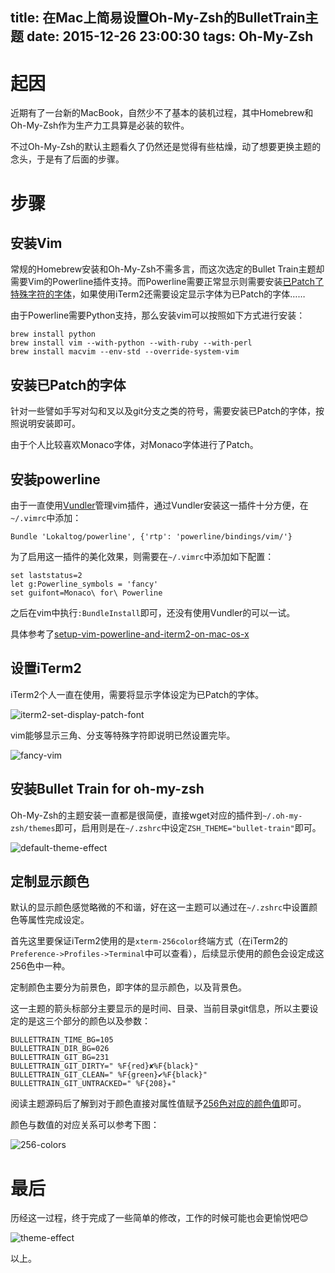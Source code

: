 title: 在Mac上简易设置Oh-My-Zsh的BulletTrain主题
date: 2015-12-26 23:00:30
tags: Oh-My-Zsh
---
# 起因

近期有了一台新的MacBook，自然少不了基本的装机过程，其中Homebrew和Oh-My-Zsh作为生产力工具算是必装的软件。

不过Oh-My-Zsh的默认主题看久了仍然还是觉得有些枯燥，动了想要更换主题的念头，于是有了后面的步骤。

# 步骤

## 安装Vim

常规的Homebrew安装和Oh-My-Zsh不需多言，而这次选定的Bullet Train主题却需要Vim的Powerline插件支持。而Powerline需要正常显示则需要安装[已Patch了特殊字符的字体][1]，如果使用iTerm2还需要设定显示字体为已Patch的字体……

由于Powerline需要Python支持，那么安装vim可以按照如下方式进行安装：

```
brew install python
brew install vim --with-python --with-ruby --with-perl
brew install macvim --env-std --override-system-vim
```

## 安装已Patch的字体

针对一些譬如手写对勾和叉以及git分支之类的符号，需要安装已Patch的字体，按照说明安装即可。

由于个人比较喜欢Monaco字体，对Monaco字体进行了Patch。

## 安装powerline

由于一直使用[Vundler][2]管理vim插件，通过Vundler安装这一插件十分方便，在`~/.vimrc`中添加：

```
Bundle 'Lokaltog/powerline', {'rtp': 'powerline/bindings/vim/'}
```

为了启用这一插件的美化效果，则需要在`~/.vimrc`中添加如下配置：

```
set laststatus=2
let g:Powerline_symbols = 'fancy'
set guifont=Monaco\ for\ Powerline
```

之后在vim中执行`:BundleInstall`即可，还没有使用Vundler的可以一试。

具体参考了[setup-vim-powerline-and-iterm2-on-mac-os-x][3]

## 设置iTerm2

iTerm2个人一直在使用，需要将显示字体设定为已Patch的字体。

![iterm2-set-display-patch-font][4]

vim能够显示三角、分支等特殊字符即说明已然设置完毕。

![fancy-vim][5]

## 安装Bullet Train for oh-my-zsh

Oh-My-Zsh的主题安装一直都是很简便，直接wget对应的插件到`~/.oh-my-zsh/themes`即可，启用则是在`~/.zshrc`中设定`ZSH_THEME="bullet-train"`即可。

![default-theme-effect][6]

## 定制显示颜色

默认的显示颜色感觉略微的不和谐，好在这一主题可以通过在`~/.zshrc`中设置颜色等属性完成设定。

首先这里要保证iTerm2使用的是`xterm-256color`终端方式（在iTerm2的`Preference->Profiles->Terminal`中可以查看），后续显示使用的颜色会设定成这256色中一种。

定制颜色主要分为前景色，即字体的显示颜色，以及背景色。

这一主题的箭头标部分主要显示的是时间、目录、当前目录git信息，所以主要设定的是这三个部分的颜色以及参数：

```
BULLETTRAIN_TIME_BG=105
BULLETTRAIN_DIR_BG=026
BULLETTRAIN_GIT_BG=231
BULLETTRAIN_GIT_DIRTY=" %F{red}✘%F{black}"
BULLETTRAIN_GIT_CLEAN=" %F{green}✔%F{black}"
BULLETTRAIN_GIT_UNTRACKED=" %F{208}✭"
```

阅读主题源码后了解到对于颜色直接对属性值赋予[256色对应的颜色值][7]即可。

颜色与数值的对应关系可以参考下图：

![256-colors][8]

# 最后

历经这一过程，终于完成了一些简单的修改，工作的时候可能也会更愉悦吧😊

![theme-effect][9]

以上。

[1]: https://github.com/Lokaltog/powerline-fonts
[2]: https://github.com/VundleVim/Vundle.vim
[3]: https://coderwall.com/p/yiot4q/setup-vim-powerline-and-iterm2-on-mac-os-x
[4]: https://blog.wislay.com/wp-content/uploads/2015/12/oh-my-zsh-with-bullet-train-iterm2.png
[5]: https://blog.wislay.com/wp-content/uploads/2015/12/oh-my-zsh-with-bullet-train-vim.png
[6]: https://blog.wislay.com/wp-content/uploads/2015/12/oh-my-zsh-with-bullet-train-default.png
[7]: https://en.wikipedia.org/wiki/File:Xterm_256color_chart.svg
[8]: https://blog.wislay.com/wp-content/uploads/2015/12/Xterm_256color_chart.png
[9]: https://blog.wislay.com/wp-content/uploads/2015/12/oh-my-zsh-with-bullet-train-sample.png
